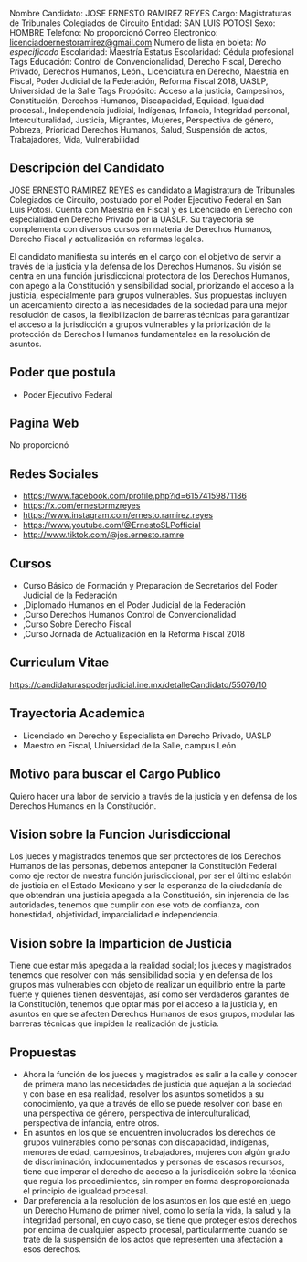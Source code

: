 Nombre Candidato: JOSE ERNESTO RAMIREZ REYES
Cargo: Magistraturas de Tribunales Colegiados de Circuito
Entidad: SAN LUIS POTOSI
Sexo: HOMBRE
Telefono: No proporcionó
Correo Electronico: licenciadoernestoramirez@gmail.com
Numero de lista en boleta: *No especificado*
Escolaridad: Maestría
Estatus Escolaridad: Cédula profesional
Tags Educación: Control de Convencionalidad, Derecho Fiscal, Derecho Privado, Derechos Humanos, León., Licenciatura en Derecho, Maestría en Fiscal, Poder Judicial de la Federación, Reforma Fiscal 2018, UASLP, Universidad de la Salle
Tags Propósito: Acceso a la justicia, Campesinos, Constitución, Derechos Humanos, Discapacidad, Equidad, Igualdad procesal., Independencia judicial, Indígenas, Infancia, Integridad personal, Interculturalidad, Justicia, Migrantes, Mujeres, Perspectiva de género, Pobreza, Prioridad Derechos Humanos, Salud, Suspensión de actos, Trabajadores, Vida, Vulnerabilidad


## Descripción del Candidato 

JOSE ERNESTO RAMIREZ REYES es candidato a Magistratura de Tribunales Colegiados de Circuito, postulado por el Poder Ejecutivo Federal en San Luis Potosí. Cuenta con Maestría en Fiscal y es Licenciado en Derecho con especialidad en Derecho Privado por la UASLP. Su trayectoria se complementa con diversos cursos en materia de Derechos Humanos, Derecho Fiscal y actualización en reformas legales.

El candidato manifiesta su interés en el cargo con el objetivo de servir a través de la justicia y la defensa de los Derechos Humanos. Su visión se centra en una función jurisdiccional protectora de los Derechos Humanos, con apego a la Constitución y sensibilidad social, priorizando el acceso a la justicia, especialmente para grupos vulnerables. Sus propuestas incluyen un acercamiento directo a las necesidades de la sociedad para una mejor resolución de casos, la flexibilización de barreras técnicas para garantizar el acceso a la jurisdicción a grupos vulnerables y la priorización de la protección de Derechos Humanos fundamentales en la resolución de asuntos.


## Poder que postula

- Poder Ejecutivo Federal


## Pagina Web

No proporcionó


## Redes Sociales

- https://www.facebook.com/profile.php?id=61574159871186
- https://x.com/ernestormzreyes
- https://www.instagram.com/ernesto.ramirez.reyes
- https://www.youtube.com/@ErnestoSLPofficial
- http://www.tiktok.com/@jos.ernesto.ramre


## Cursos

- Curso Básico de Formación y Preparación de Secretarios del Poder Judicial de la Federación
- ,Diplomado Humanos en el Poder Judicial de la Federación
- ,Curso Derechos Humanos Control de Convencionalidad
- ,Curso Sobre Derecho Fiscal
- ,Curso Jornada de Actualización en la Reforma Fiscal 2018


## Curriculum Vitae

https://candidaturaspoderjudicial.ine.mx/detalleCandidato/55076/10


## Trayectoria Academica

- Licenciado en Derecho y Especialista en Derecho Privado, UASLP
- Maestro en Fiscal, Universidad de la Salle, campus León


## Motivo para buscar el Cargo Publico

Quiero hacer una labor de servicio a través de la justicia y en defensa de los Derechos Humanos en la Constitución.


## Vision sobre la Funcion Jurisdiccional

Los jueces y magistrados tenemos que ser protectores de los Derechos Humanos de las personas, debemos anteponer la Constitución Federal como eje rector de nuestra función jurisdiccional, por ser el último eslabón de justicia en el Estado Mexicano y ser la esperanza de la ciudadanía de que obtendrán una justicia apegada a la Constitución, sin injerencia de las autoridades, tenemos que cumplir con ese voto de confianza, con honestidad, objetividad, imparcialidad e independencia.


## Vision sobre la Imparticion de Justicia

Tiene que estar más apegada a la realidad social; los jueces y magistrados tenemos que resolver con más sensibilidad social y en defensa de los grupos más vulnerables con objeto de realizar un equilibrio entre la parte fuerte y quienes tienen desventajas, así como ser verdaderos garantes de la Constitución, tenemos que optar más por el acceso a la justicia y, en asuntos en que se afecten Derechos Humanos de esos grupos, modular las barreras técnicas que impiden la realización de justicia.


## Propuestas

- Ahora la función de los jueces y magistrados es salir a la calle y conocer de primera mano las necesidades de justicia que aquejan a la sociedad y con base en esa realidad, resolver los asuntos sometidos a su conocimiento, ya que a través de ello se puede resolver con base en una perspectiva de género, perspectiva de interculturalidad, perspectiva de infancia, entre otros.
- En asuntos en los que se encuentren involucrados los derechos de grupos vulnerables como personas con discapacidad, indígenas, menores de edad, campesinos, trabajadores, mujeres con algún grado de discriminación, indocumentados y personas de escasos recursos, tiene que imperar el derecho de acceso a la jurisdicción sobre la técnica que regula los procedimientos, sin romper en forma desproporcionada el principio de igualdad procesal.
- Dar preferencia a la resolución de los asuntos en los que esté en juego un Derecho Humano de primer nivel, como lo sería la vida, la salud y la integridad personal, en cuyo caso, se tiene que proteger estos derechos por encima de cualquier aspecto procesal, particularmente cuando se trate de la suspensión de los actos que representen una afectación a esos derechos.

